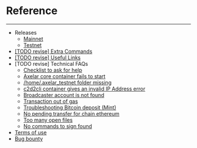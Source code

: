 # Reference
----

- Releases
  - [Mainnet](/releases/mainnet.md)
  - [Testnet](/releases/testnet.md)
- [[TODO revise] Extra Commands](/reference/extra-commands.md)
- [[TODO revise] Useful Links](/reference/useful-links.md)
- [TODO revise] Technical FAQs
  - [Checklist to ask for help](/faqs/Instructions.md)
  - [Axelar core container fails to start](/faqs/Problem1.md)
  - [/home/.axelar_testnet folder missing](/faqs/Problem2.md)
  - [c2d2cli container gives an invalid IP Address error](/faqs/Problem3.md)
  - [Broadcaster account is not found](/faqs/Problem4.md)
  - [Transaction out of gas](/faqs/Problem5.md)
  - [Troubleshooting Bitcoin deposit (Mint)](/faqs/Problem6.md)
  - [No pending transfer for chain ethereum ](/faqs/Problem7.md)
  - [Too many open files](/faqs/Problem8.md)
  - [No commands to sign found](/faqs/ex5-problem.md)
- [Terms of use](/terms-of-use.md)
- [Bug bounty](/bug-bounty.md)
